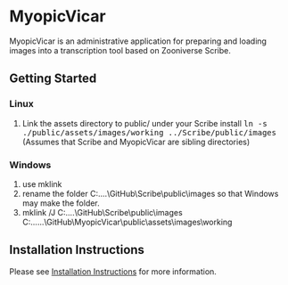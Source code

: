 # MyopicVicar

MyopicVicar is an administrative application for preparing and loading images
into a transcription tool based on Zooniverse Scribe.


## Getting Started

### Linux

1. Link the assets directory to public/ under your Scribe install
       <tt>ln -s ./public/assets/images/working ../Scribe/public/images</tt> 
       (Assumes that Scribe and MyopicVicar are sibling directories)

### Windows

1. use mklink
2. rename the folder C:\....\GitHub\Scribe\public\images so that Windows may make the folder.
3. mklink /J C:\....\GitHub\Scribe\public\images C:\......\GitHub\MyopicVicar\public\assets\images\working

## Installation Instructions

Please see [Installation Instructions](https://github.com/FreeUKGen/MyopicVicar/wiki/Installation-Instructions) for more information.

